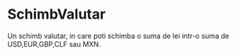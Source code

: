 # SchimbValutar
Un schimb valutar, in care poti schimba o suma de lei intr-o suma de USD,EUR,GBP,CLF sau MXN.
